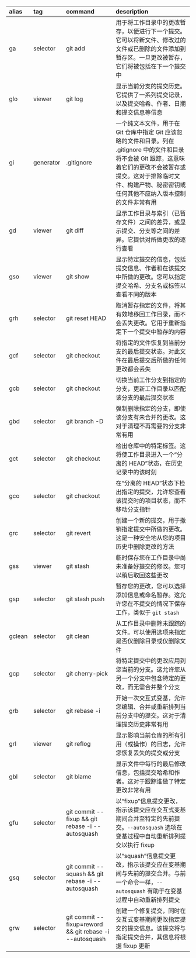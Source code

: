 |alias|tag|command|description|
|:-|:-|:-|:-|
|ga|selector|git add|用于将工作目录中的更改暂存，以便进行下一个提交。它可以将新文件、修改过的文件或已删除的文件添加到暂存区。一旦更改被暂存，它们将被包括在下一个提交中|
|glo|viewer|git log|显示当前分支的提交历史。它提供了一系列提交记录，以及提交哈希、作者、日期和提交信息等信息|
|gi|generator|.gitignore|一个纯文本文件，用于在 Git 仓库中指定 Git 应该忽略的文件和目录。列在 .gitignore 中的文件和目录将不会被 Git 跟踪，这意味着它们的更改不会被暂存或提交。这对于排除临时文件、构建产物、秘密密钥或任何其他不应纳入版本控制的文件非常有用|
|gd|viewer|git diff|显示工作目录与索引（已暂存文件）之间的差异，或显示提交、分支等之间的差异。它提供对所做更改的逐行查看|
|gso|viewer|git show|显示特定提交的信息，包括提交信息、作者和在该提交中所做的更改。您可以指定提交哈希、分支名或标签以查看不同的版本|
|grh|selector|git reset HEAD <file>|取消暂存指定的文件，将其有效地移回工作目录，而不会丢失更改。它用于重新指定下一个提交中暂存的内容|
|gcf|selector|git checkout <file>|将指定的文件恢复到当前分支的最后提交状态。对此文件在最后提交后所做的任何更改都会丢失|
|gcb|selector|git checkout <branch>|切换当前工作分支到指定的分支，更新工作目录以匹配该分支的最后提交状态|
|gbd|selector|git branch -D <branch>|强制删除指定的分支，即使该分支有未合并的更改。这对于清理不再需要的分支非常有用|
|gct|selector|git checkout <tag>|检出仓库中的特定标签。这将使工作目录进入一个“分离的 HEAD”状态，在历史记录中的该时刻|
|gco|selector|git checkout <commit>|在“分离的 HEAD”状态下检出指定的提交，允许您查看该提交时的项目状态，而不移动分支指针|
|grc|selector|git revert <commit>|创建一个新的提交，用于撤销指定提交中所做的更改。这是一种安全地从您的项目历史中删除更改的方法|
|gss|viewer|git stash|临时保存您在工作目录中尚未准备好提交的修改。您可以稍后取回这些更改|
|gsp|selector|git stash push|暂存您的更改，您可以选择添加信息或命名暂存。这允许您在不提交的情况下保存工作，类似于 `git stash`|
|gclean|selector|git clean|从工作目录中删除未跟踪的文件。可以使用选项来指定是否仅删除目录或仅删除文件|
|gcp|selector|git cherry-pick|将特定提交中的更改应用到您当前的分支。这允许您从另一个分支中包含特定的更改，而无需合并整个分支|
|grb|selector|git rebase -i|开始一次交互式变基，允许您编辑、合并或重新排列当前分支中的提交。这对于清理提交历史非常有用|
|grl|viewer|git reflog|显示影响当前仓库的所有引用（或操作）的日志，允许您恢复丢失的提交或分支|
|gbl|selector|git blame|显示文件中每行的最后修改信息，包括提交哈希和作者。这对于跟踪谁做了特定更改非常有用|
|gfu|selector|git commit --fixup && git rebase -i --autosquash|以“fixup”信息提交更改，指示该提交应在交互式变基期间合并至特定的先前提交。`--autosquash` 选项在变基过程中自动重新排列提交以执行 fixup|
|gsq|selector|git commit --squash && git rebase -i --autosquash|以“squash”信息提交更改，指示该提交应在变基期间与先前的提交合并。与前一个命令一样，`--autosquash` 有助于在变基过程中自动重新排列提交|
|grw|selector|git commit --fixup=reword && git rebase -i --autosquash|创建一个修复提交，同时在交互式变基期间更改指定提交的提交信息。该提交将与指定提交合并，其信息将根据 fixup 更新|
